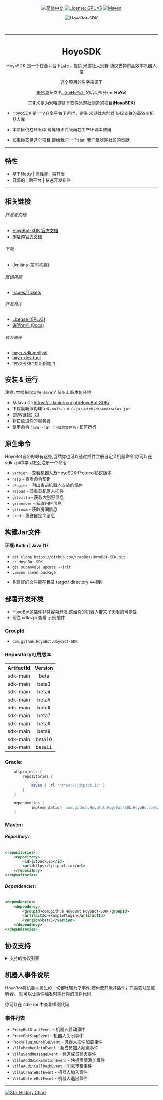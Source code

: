 <div align="center">

[![简体中文](https://img.shields.io/badge/简体中文-100%25-green?style=flat-square)](https://github.com/HoyoBot/HoyoBot-SDK/blob/main/README.md)
[![License: GPL v3](https://img.shields.io/badge/License-GPL%20v3-blue.svg?style=flat-square)](https://github.com/HoyoBot/HoyoBot-SDK/blob/main/LICENSE)
[![Maven](https://jitpack.io/v/HoyoBot/HoyoBot-SDK.svg)](https://jitpack.io/#HoyoBot/HoyoBot-SDK)

</div>


<div align="center">

![HoyoBot-SDK](https://socialify.git.ci/HoyoBot/HoyoBot-SDK/image?description=1&descriptionEditable=%E5%85%A8%E5%B9%B3%E5%8F%B0%E7%B1%B3%E6%B8%B8%E7%A4%BE%E5%A4%A7%E5%88%AB%E9%87%8E%E5%8D%8F%E8%AE%AE%E6%94%AF%E6%8C%81%E9%AB%98%E6%95%88%E7%8E%87%E6%9C%BA%E5%99%A8%E4%BA%BA%E5%BA%93&font=Jost&forks=1&issues=1&language=1&logo=https%3A%2F%2Favatars.githubusercontent.com%2Fu%2F138961612%3Fs%3D400%26u%3Dd484bee5b3297f446682d6ec90c6e8d07fc86759%26v%3D4&name=1&owner=1&pattern=Plus&pulls=1&stargazers=1&theme=Light)

</br>

----
  
# HoyoSDK

HoyoSDK 是一个在全平台下运行，提供 米游社大别野 协议支持的高效率机器人库

这个项目的名字来源于
<p><a href = "https://www.mihoyo.com/">米哈游</a>英文名<a href = "https://www.mihoyo.com/?page=product">《miHoYo》</a>的后两部分(mi <b>HoYo</b>)</p>
<p>其含义是为米哈游旗下软件<a href = "https://www.miyoushe.com/">米游社</a>创造的项目<a href = "https://github.com/HoyoBot/HoyoBot-SDK">(<b>HoyoSDK</b>)</a></p>


</div>

- HoyoSDK 是一个在全平台下运行，提供 米游社大别野 协议支持的高效率机器人库
- 本项目仍在开发中,请等待正式版再在生产环境中使用

- 如果你支持这个项目,请给我们一个star. 我们很欢迎社区的贡献

---------

## 特性

- 基于Netty | 高性能 | 易开发
- 开源的 | 跨平台 | 快速开发插件

---------

## 相关链接

###### 开发者文档

* [HoyoBot-SDK 官方文档](https://sdk.catrainbow.me)
* [米哈游官方文档](https://webstatic.mihoyo.com/vila/bot/doc/)

###### 下载

* [Jenkins (实时构建)](https://ci.lanink.cn/job/HoyoBot-SDK/)

###### 反馈问题

* [Issues/Tickets](https://github.com/HoyoBot/HoyoBot-SDK/issues)

###### 开发相关

* [License (GPLv3)](https://github.com/HoyoBot/HoyoBot-SDK/blob/main/LICENSE)
* [说明文档 (Docs)](https://github.com/HoyoBot/HoyoBot-SDK/blob/main/docs/README.md)

###### 官方插件

* [hoyo-sdk-mollyai](https://github.com/HoyoBot/hoyo-sdk-mollyai)
* [hoyo-dev-tool](https://github.com/HoyoBot/HoyoBot-SDK/tree/main/sdk-dev-tool)
* [hoyo-example-plugin](https://github.com/HoyoBot/HoyoBot-SDK/tree/main/sdk-api)

## 安装 & 运行

注意: 本框架仅支持 Java17 及以上版本的环境

- 从Java CI: https://ci.lanink.cn/job/HoyoBot-SDK/
- 下载最新版构建 `sdk-main-1.0.0-jar-with-dependencies.jar`
- (跳转链接): [CI](https://ci.lanink.cn/job/HoyoBot-SDK/)
- 将它放进你的服务器
- 使用命令 `java -jar (下载的文件名)` 即可运行

## 原生命令

HoyoBot自带的命有这些,当然你也可以通过插件注册自定义机器命令.你可以在sdk-api中学习怎么注册一个命令

- `version` - 查看机器人及HoyoSDK-Protocol协议版本
- `help` - 查看命令帮助
- `plugins` - 列出当前机器人安装的插件
- `reload` - 热重载机器人插件
- `getvilla` - 获取大别野信息
- `getmember` - 获取用户信息
- `getroom` - 获取房间信息
- `send` - 发送自定义消息

## 构建Jar文件

#### 环境: Kotlin | Java (17)

- `git clone https://github.com/HoyoBot/HoyoBot-SDK.git`
- `cd HoyoBot-SDK`
- `git submodule update --init`
- `./mvnw clean package`

* 构建好的文件能在目录 target/ directory 中找到.

## 部署开发环境

- HoyoBot的插件非常容易开发,这给你的机器人带来了无限的可能性
- 前往 sdk-api 查看 示例插件

### GroupId

- `com.github.HoyoBot.HoyoBot-SDK`

### Repository可用版本

| ArtifactId | Version |
|:----------:|:-------:|
|  sdk-main  |  beta   |
|  sdk-main  |  beta3  |
|  sdk-main  |  beta4  |
|  sdk-main  |  beta5  |
|  sdk-main  |  beta6  |
|  sdk-main  |  beta7  |
|  sdk-main  |  beta8  |
|  sdk-main  |  beta9  |
|  sdk-main  | beta10  |
|  sdk-main  | beta11  |

### Gradle:

```gradle
	allprojects {
		repositories {
			...
			maven { url 'https://jitpack.io' }
		}
	}

	dependencies {
	        implementation 'com.github.HoyoBot.HoyoBot-SDK:HoyoBot:beta'
	}
```

### Maven:

##### Repository:

```xml

<repositories>
    <repository>
        <id>jitpack.io</id>
        <url>https://jitpack.io</url>
    </repository>
</repositories>
```

##### Dependencies:

```xml

<dependencies>
    <dependency>
        <groupId>com.github.HoyoBot.HoyoBot-SDK</groupId>
        <artifactId>ExamplePlugin</artifactId>
        <version>beta5</version>
    </dependency>
</dependencies>
```

## 协议支持

<details>

<summary>支持的协议列表</summary>

**米游社回调事件**

- 消息发送
- 图片发送
- 帖子发送
- 表情发送和管理
- 成员信息及列表获取
- 大别野信息及列表获取
- 踢除用户
- 消息回复
- 消息置顶
- 消息撤回

</details>

## 机器人事件说明

HoyoBot将机器人发生的一切都处理为了事件,若你要开发其插件，只需要注册监听器，
就可以让事件触发时执行你的插件代码

你可以在 sdk-api 中查看样例代码

### 事件列表

- `ProxyBotStartEvent` - 机器人启动事件
- `ProxyBotStopEvent` - 机器人关闭事件
- `ProxyPluginEnableEvent` - 机器人插件加载事件
- `VillaMemberJoinEvent` - 新成员加入频道事件
- `VillaSendMessageEvent` - 频道成员聊天事件
- `VillaAddQuickEmotionEvent` - 快捷表情添加事件
- `VillaAuditCallbackEvent` - 消息审核事件
- `VillaCreateBotEvent` - 机器人加入事件
- `VillaDeleteBotEvent` - 机器人退出事件

---------

[![Star History Chart](https://api.star-history.com/svg?repos=HoyoBot/HoyoBot-SDK&type=Date)](https://star-history.com/#HoyoBot/HoyoBot-SDK&Date)
